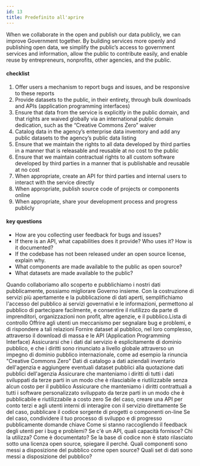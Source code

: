 ```yaml
---
id: 13
title: Predefinito all'aprire
---
```


When we collaborate in the open and publish our data publicly, we can improve Government together. By building services more openly and publishing open data, we simplify the public’s access to government services and information, allow the public to contribute easily, and enable reuse by entrepreneurs, nonprofits, other agencies, and the public.

#### checklist
1. Offer users a mechanism to report bugs and issues, and be responsive to these reports
2. Provide datasets to the public, in their entirety, through bulk downloads and APIs (application programming interfaces)
3. Ensure that data from the service is explicitly in the public domain, and that rights are waived globally via an international public domain dedication, such as the “Creative Commons Zero” waiver
4. Catalog data in the agency’s enterprise data inventory and add any public datasets to the agency’s public data listing
5. Ensure that we maintain the rights to all data developed by third parties in a manner that is releasable and reusable at no cost to the public
6. Ensure that we maintain contractual rights to all custom software developed by third parties in a manner that is publishable and reusable at no cost
7. When appropriate, create an API for third parties and internal users to interact with the service directly
8. When appropriate, publish source code of projects or components online
9. When appropriate, share your development process and progress publicly

#### key questions
- How are you collecting user feedback for bugs and issues?
- If there is an API, what capabilities does it provide? Who uses it? How is it documented?
- If the codebase has not been released under an open source license, explain why.
- What components are made available to the public as open source?
- What datasets are made available to the public?


Quando collaboriamo allo scoperto e pubblichiamo i nostri dati pubblicamente, possiamo migliorare Governo insieme. Con la costruzione di servizi più apertamente e la pubblicazione di dati aperti, semplifichiamo l'accesso del pubblico ai servizi governativi e le informazioni, permettono al pubblico di partecipare facilmente, e consentire il riutilizzo da parte di imprenditori, organizzazioni non profit, altre agenzie, e il pubblico.Lista di controllo
Offrire agli utenti un meccanismo per segnalare bug e problemi, e di rispondere a tali relazioni
Fornire dataset al pubblico, nel loro complesso, attraverso il download di massa e le API (Application Programming Interface)
Assicurarsi che i dati dal servizio è esplicitamente di dominio pubblico, e che i diritti sono rinunciato a livello globale attraverso un impegno di dominio pubblico internazionale, come ad esempio la rinuncia "Creative Commons Zero"
Dati di catalogo a dati aziendali inventario dell'agenzia e aggiungere eventuali dataset pubblici alla quotazione dati pubblici dell'agenzia
Assicurare che manteniamo i diritti di tutti i dati sviluppati da terze parti in un modo che è rilasciabile e riutilizzabile senza alcun costo per il pubblico
Assicurare che manteniamo i diritti contrattuali a tutti i software personalizzato sviluppato da terze parti in un modo che è pubblicabile e riutilizzabile a costo zero
Se del caso, creare una API per conto terzi e agli utenti interni di interagire con il servizio direttamente
Se del caso, pubblicare il codice sorgente di progetti o componenti on-line
Se del caso, condividere il tuo processo di sviluppo e di progresso pubblicamente
domande chiave
Come si stanno raccogliendo il feedback degli utenti per i bug e problemi?
Se c'è un API, quali capacità fornisce? Chi la utilizza? Come è documentato?
Se la base di codice non è stato rilasciato sotto una licenza open source, spiegare il perché.
Quali componenti sono messi a disposizione del pubblico come open source?
Quali set di dati sono messi a disposizione del pubblico?
